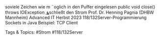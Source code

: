 soviele Zeichen wie m ¨oglich in den Puﬀer eingelesen
    public  void close()  throws  IOException
◮schließt den Strom
Prof. Dr. Henning Pagnia (DHBW Mannheim) Advanced IT Herbst 2023 118/132Server-Programmierung Sockets in Java
Beispiel: TCP Client

   Tags & Topics:
   #Strom
   #118/132Server
